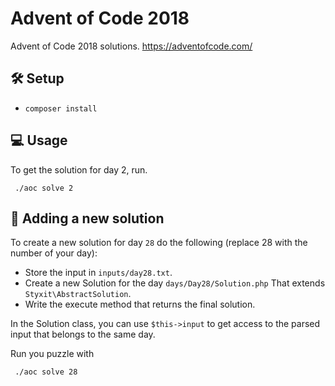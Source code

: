 # Advent of Code 2018
Advent of Code 2018 solutions. https://adventofcode.com/

## 🛠 Setup
- `composer install`

## 💻 Usage
To get the solution for day 2, run.
```
 ./aoc solve 2
```


## 👷 Adding a new solution
To create a new solution for day `28` do the following (replace 28 with the number of your day):
- Store the input in `inputs/day28.txt`.
- Create a new Solution for the day `days/Day28/Solution.php` That extends `Styxit\AbstractSolution`.
- Write the execute method that returns the final solution.

In the Solution class, you can use `$this->input` to get access to the parsed input that belongs to the same day.

Run you puzzle with
```
 ./aoc solve 28
```
